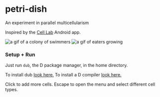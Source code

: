 # petri-dish
An experiment in parallel multicellularism

Inspired by the [Cell Lab](https://play.google.com/store/apps/details?id=com.saterskog.cell_lab&hl=en) Android app.

![a gif of a colony of swimmers](https://github.com/zanesterling/petri-dish/raw/master/gifs/swimmers.gif "A colony of swimmers")
![a gif of eaters growing](https://github.com/zanesterling/petri-dish/raw/master/gifs/eaters.gif "Eaters eating the swimmers")

### Setup + Run
Just run `dub`, the D package manager, in the home directory.

To install dub [look here.](https://code.dlang.org/download)
To install a D compiler [look here.](dlang.org/download.html)

Click to add more cells. Escape to open the menu and select different cell types.
